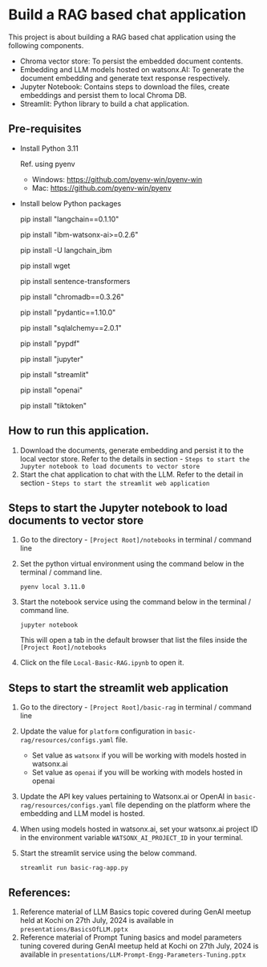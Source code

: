 # Build a RAG based chat application
This project is about building a RAG based chat application using the following components.
- Chroma vector store: To persist the embedded document contents.
- Embedding and LLM models hosted on watsonx.AI: To generate the document embedding and generate text response respectively.
- Jupyter Notebook: Contains steps to download the files, create embeddings and persist them to local Chroma DB.
- Streamlit: Python library to build a chat application.

## Pre-requisites
* Install Python 3.11
  
    Ref. using pyenv
     - Windows: https://github.com/pyenv-win/pyenv-win
     - Mac: https://github.com/pyenv-win/pyenv
     
* Install below Python packages

    pip install "langchain==0.1.10"

    pip install "ibm-watsonx-ai>=0.2.6"

    pip install -U langchain_ibm

    pip install wget

    pip install sentence-transformers

    pip install "chromadb==0.3.26"

    pip install "pydantic==1.10.0"

    pip install "sqlalchemy==2.0.1"

    pip install "pypdf"

    pip install "jupyter"

    pip install "streamlit"

    pip install "openai"

    pip install "tiktoken"


## How to run this application.
1. Download the documents, generate embedding and persist it to the local vector store. Refer to the details in section - `Steps to start the Jupyter notebook to load documents to vector store`
2. Start the chat application to chat with the LLM. Refer to the detail in section - `Steps to start the streamlit web application`


## Steps to start the Jupyter notebook to load documents to vector store
1. Go to the directory - `[Project Root]/notebooks` in terminal / command line
2. Set the python virtual environment using the command below in the terminal / command line.

    `pyenv local 3.11.0`
3. Start the notebook service using the command below in the terminal / command line.

    `jupyter notebook`
   
   This will open a tab in the default browser that list the files inside the `[Project Root]/notebooks`

4. Click on the file `Local-Basic-RAG.ipynb` to open it.


## Steps to start the streamlit web application
1. Go to the directory - `[Project Root]/basic-rag` in terminal / command line
2. Update the value for `platform` configuration in `basic-rag/resources/configs.yaml` file.
    - Set value as `watsonx` if you will be working with models hosted in watsonx.ai
    - Set value as `openai` if you will be working with models hosted in openai
3. Update the API key values pertaining to Watsonx.ai or OpenAI in `basic-rag/resources/configs.yaml` file depending on the platform where the embedding and LLM model is hosted.
4. When using models hosted in watsonx.ai, set your watsonx.ai project ID in the environment variable `WATSONX_AI_PROJECT_ID` in your terminal.
5. Start the streamlit service using the below command.

    `streamlit run basic-rag-app.py`


## References:
1. Reference material of LLM Basics topic covered during GenAI meetup held at Kochi on 27th July, 2024 is available in `presentations/BasicsOfLLM.pptx`
2. Reference material of Prompt Tuning basics and model parameters tuning covered during GenAI meetup held at Kochi on 27th July, 2024 is available in `presentations/LLM-Prompt-Engg-Parameters-Tuning.pptx`
